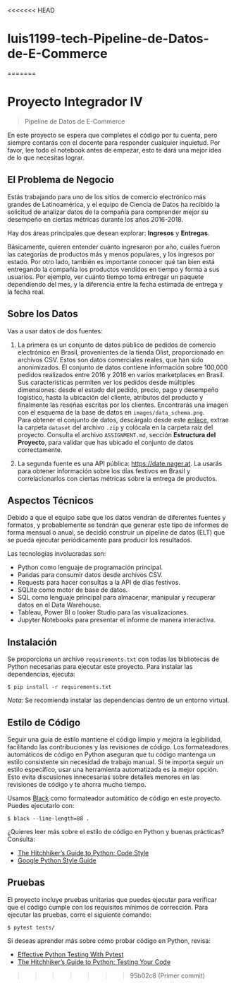 <<<<<<< HEAD
# luis1199-tech-Pipeline-de-Datos-de-E-Commerce
=======
# Proyecto Integrador IV
> Pipeline de Datos de E-Commerce

En este proyecto se espera que completes el código por tu cuenta, pero siempre contarás con el docente para responder cualquier inquietud. Por favor, lee todo el notebook antes de empezar, esto te dará una mejor idea de lo que necesitas lograr.

## El Problema de Negocio

Estás trabajando para uno de los sitios de comercio electrónico más grandes de Latinoamérica, y el equipo de Ciencia de Datos ha recibido la solicitud de analizar datos de la compañía para comprender mejor su desempeño en ciertas métricas durante los años 2016-2018.

Hay dos áreas principales que desean explorar: **Ingresos** y **Entregas**.

Básicamente, quieren entender cuánto ingresaron por año, cuáles fueron las categorías de productos más y menos populares, y los ingresos por estado. Por otro lado, también es importante conocer qué tan bien está entregando la compañía los productos vendidos en tiempo y forma a sus usuarios. Por ejemplo, ver cuánto tiempo toma entregar un paquete dependiendo del mes, y la diferencia entre la fecha estimada de entrega y la fecha real.

## Sobre los Datos

Vas a usar datos de dos fuentes:

1. La primera es un conjunto de datos público de pedidos de comercio electrónico en Brasil, provenientes de la tienda Olist, proporcionado en archivos CSV. Estos son datos comerciales reales, que han sido anonimizados. El conjunto de datos contiene información sobre 100,000 pedidos realizados entre 2016 y 2018 en varios marketplaces en Brasil. Sus características permiten ver los pedidos desde múltiples dimensiones: desde el estado del pedido, precio, pago y desempeño logístico, hasta la ubicación del cliente, atributos del producto y finalmente las reseñas escritas por los clientes. Encontrarás una imagen con el esquema de la base de datos en `images/data_schema.png`.  
   Para obtener el conjunto de datos, descárgalo desde este [enlace](https://drive.google.com/file/d/1HIy4LNNQESuXUj-u_mNJTCGCRrCeSbo-/view?usp=share_link), extrae la carpeta `dataset` del archivo `.zip` y colócala en la carpeta raíz del proyecto. Consulta el archivo `ASSIGNMENT.md`, sección **Estructura del Proyecto**, para validar que has ubicado el conjunto de datos correctamente.

2. La segunda fuente es una API pública: https://date.nager.at. La usarás para obtener información sobre los días festivos en Brasil y correlacionarlos con ciertas métricas sobre la entrega de productos.

## Aspectos Técnicos

Debido a que el equipo sabe que los datos vendrán de diferentes fuentes y formatos, y probablemente se tendrán que generar este tipo de informes de forma mensual o anual, se decidió construir un pipeline de datos (ELT) que se pueda ejecutar periódicamente para producir los resultados.

Las tecnologías involucradas son:
- Python como lenguaje de programación principal.
- Pandas para consumir datos desde archivos CSV.
- Requests para hacer consultas a la API de días festivos.
- SQLite como motor de base de datos.
- SQL como lenguaje principal para almacenar, manipular y recuperar datos en el Data Warehouse.
- Tableau, Power BI o looker Studio para las visualizaciones.
- Jupyter Notebooks para presentar el informe de manera interactiva.

## Instalación

Se proporciona un archivo `requirements.txt` con todas las bibliotecas de Python necesarias para ejecutar este proyecto. Para instalar las dependencias, ejecuta:

```console
$ pip install -r requirements.txt
```

*Nota:* Se recomienda instalar las dependencias dentro de un entorno virtual.

## Estilo de Código

Seguir una guía de estilo mantiene el código limpio y mejora la legibilidad, facilitando las contribuciones y las revisiones de código. Los formateadores automáticos de código en Python aseguran que tu código mantenga un estilo consistente sin necesidad de trabajo manual. Si te importa seguir un estilo específico, usar una herramienta automatizada es la mejor opción. Esto evita discusiones innecesarias sobre detalles menores en las revisiones de código y te ahorra mucho tiempo.

Usamos [Black](https://black.readthedocs.io/) como formateador automático de código en este proyecto. Puedes ejecutarlo con:

```console
$ black --line-length=88 .
```

¿Quieres leer más sobre el estilo de código en Python y buenas prácticas? Consulta:
- [The Hitchhiker’s Guide to Python: Code Style](https://docs.python-guide.org/writing/style/)
- [Google Python Style Guide](https://google.github.io/styleguide/pyguide.html)

## Pruebas

El proyecto incluye pruebas unitarias que puedes ejecutar para verificar que el código cumple con los requisitos mínimos de corrección. Para ejecutar las pruebas, corre el siguiente comando:

```console
$ pytest tests/
```

Si deseas aprender más sobre cómo probar código en Python, revisa:
- [Effective Python Testing With Pytest](https://realpython.com/pytest-python-testing/)
- [The Hitchhiker’s Guide to Python: Testing Your Code](https://docs.python-guide.org/writing/tests/)

>>>>>>> 95b02c8 (Primer commit)
